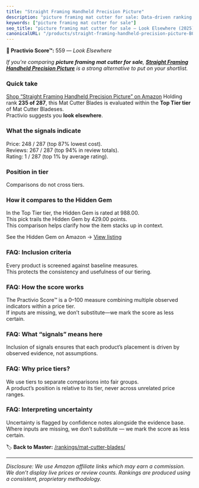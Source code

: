 ```yaml
---
title: "Straight Framing Handheld Precision Picture"
description: "picture framing mat cutter for sale: Data-driven ranking using the Practivio Score™. Positioned by quality, value, demand, findability, momentum."
keywords: ["picture framing mat cutter for sale"]
seo_title: "picture framing mat cutter for sale — Look Elsewhere (2025)"
canonicalURL: "/products/straight-framing-handheld-precision-picture-B0F293F666/"
---
```


**🚫 Practivio Score™:** 559 — _Look Elsewhere_


*If you're comparing **picture framing mat cutter for sale**, **[Straight Framing Handheld Precision Picture](https://www.amazon.com/dp/B0F293F666?tag=practivio-20)** is a strong alternative to put on your shortlist.*
### Quick take
[Shop “Straight Framing Handheld Precision Picture” on Amazon](https://www.amazon.com/dp/B0F293F666?tag=practivio-20)
Holding rank **235 of 287**, this Mat Cutter Blades is evaluated within the **Top Tier tier** of Mat Cutter Bladeses.  
Practivio suggests you **look elsewhere**.

### What the signals indicate
Price: 248 / 287 (top 87% lowest cost).  
Reviews: 267 / 287 (top 94% in review totals).  
Rating: 1 / 287 (top 1% by average rating).  

### Position in tier
Comparisons do not cross tiers.

### How it compares to the Hidden Gem
In the Top Tier tier, the Hidden Gem is rated at 988.00.  
This pick trails the Hidden Gem by 429.00 points.  
This comparison helps clarify how the item stacks up in context.  

See the Hidden Gem on Amazon → [View listing](https://www.amazon.com/dp/B0D4DVDCN7?tag=practivio-20)

### FAQ: Inclusion criteria
Every product is screened against baseline measures.  
This protects the consistency and usefulness of our tiering.

### FAQ: How the score works
The Practivio Score™ is a 0–100 measure combining multiple observed indicators within a price tier.  
If inputs are missing, we don’t substitute—we mark the score as less certain.

### FAQ: What “signals” means here
Inclusion of signals ensures that each product’s placement is driven by observed evidence, not assumptions.

### FAQ: Why price tiers?
We use tiers to separate comparisons into fair groups.  
A product’s position is relative to its tier, never across unrelated price ranges.

### FAQ: Interpreting uncertainty
Uncertainty is flagged by confidence notes alongside the evidence base.  
Where inputs are missing, we don’t substitute — we mark the score as less certain.


🏷️ **Back to Master:** [/rankings/mat-cutter-blades/](/rankings/mat-cutter-blades/)

---
_Disclosure: We use Amazon affiliate links which may earn a commission. We don’t display live prices or review counts. Rankings are produced using a consistent, proprietary methodology._
